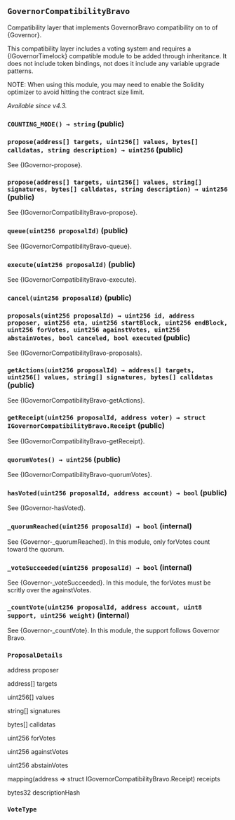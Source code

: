## `GovernorCompatibilityBravo`



Compatibility layer that implements GovernorBravo compatibility on to of {Governor}.

This compatibility layer includes a voting system and requires a {IGovernorTimelock} compatible module to be added
through inheritance. It does not include token bindings, not does it include any variable upgrade patterns.

NOTE: When using this module, you may need to enable the Solidity optimizer to avoid hitting the contract size limit.

_Available since v4.3._


### `COUNTING_MODE() → string` (public)





### `propose(address[] targets, uint256[] values, bytes[] calldatas, string description) → uint256` (public)



See {IGovernor-propose}.

### `propose(address[] targets, uint256[] values, string[] signatures, bytes[] calldatas, string description) → uint256` (public)



See {IGovernorCompatibilityBravo-propose}.

### `queue(uint256 proposalId)` (public)



See {IGovernorCompatibilityBravo-queue}.

### `execute(uint256 proposalId)` (public)



See {IGovernorCompatibilityBravo-execute}.

### `cancel(uint256 proposalId)` (public)





### `proposals(uint256 proposalId) → uint256 id, address proposer, uint256 eta, uint256 startBlock, uint256 endBlock, uint256 forVotes, uint256 againstVotes, uint256 abstainVotes, bool canceled, bool executed` (public)



See {IGovernorCompatibilityBravo-proposals}.

### `getActions(uint256 proposalId) → address[] targets, uint256[] values, string[] signatures, bytes[] calldatas` (public)



See {IGovernorCompatibilityBravo-getActions}.

### `getReceipt(uint256 proposalId, address voter) → struct IGovernorCompatibilityBravo.Receipt` (public)



See {IGovernorCompatibilityBravo-getReceipt}.

### `quorumVotes() → uint256` (public)



See {IGovernorCompatibilityBravo-quorumVotes}.

### `hasVoted(uint256 proposalId, address account) → bool` (public)



See {IGovernor-hasVoted}.

### `_quorumReached(uint256 proposalId) → bool` (internal)



See {Governor-_quorumReached}. In this module, only forVotes count toward the quorum.

### `_voteSucceeded(uint256 proposalId) → bool` (internal)



See {Governor-_voteSucceeded}. In this module, the forVotes must be scritly over the againstVotes.

### `_countVote(uint256 proposalId, address account, uint8 support, uint256 weight)` (internal)



See {Governor-_countVote}. In this module, the support follows Governor Bravo.



### `ProposalDetails`


address proposer


address[] targets


uint256[] values


string[] signatures


bytes[] calldatas


uint256 forVotes


uint256 againstVotes


uint256 abstainVotes


mapping(address => struct IGovernorCompatibilityBravo.Receipt) receipts


bytes32 descriptionHash



### `VoteType`












